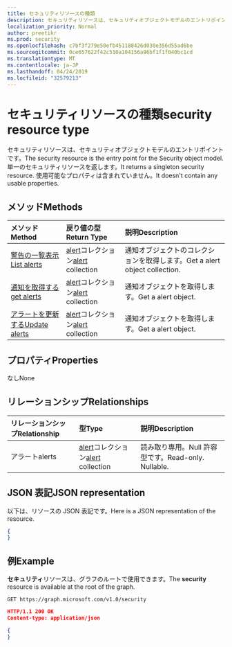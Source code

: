 ```yaml
---
title: セキュリティリソースの種類
description: セキュリティリソースは、セキュリティオブジェクトモデルのエントリポイントです。 単一のセキュリティリソースを返します。 使用可能なプロパティは含まれていません。
localization_priority: Normal
author: preetikr
ms.prod: security
ms.openlocfilehash: c7bf3f279e50efb451188426d030e356d55ad6be
ms.sourcegitcommit: 0ce657622f42c510a104156a96bf1f1f040bc1cd
ms.translationtype: MT
ms.contentlocale: ja-JP
ms.lasthandoff: 04/24/2019
ms.locfileid: "32579213"
---
```

# <a name="security-resource-type"></a><span data-ttu-id="58106-105">セキュリティリソースの種類</span><span class="sxs-lookup"><span data-stu-id="58106-105">security resource type</span></span>

<span data-ttu-id="58106-106">セキュリティリソースは、セキュリティオブジェクトモデルのエントリポイントです。</span><span class="sxs-lookup"><span data-stu-id="58106-106">The security resource is the entry point for the Security object model.</span></span> <span data-ttu-id="58106-107">単一のセキュリティリソースを返します。</span><span class="sxs-lookup"><span data-stu-id="58106-107">It returns a singleton security resource.</span></span> <span data-ttu-id="58106-108">使用可能なプロパティは含まれていません。</span><span class="sxs-lookup"><span data-stu-id="58106-108">It doesn't contain any usable properties.</span></span>

## <a name="methods"></a><span data-ttu-id="58106-109">メソッド</span><span class="sxs-lookup"><span data-stu-id="58106-109">Methods</span></span>

| <span data-ttu-id="58106-110">メソッド</span><span class="sxs-lookup"><span data-stu-id="58106-110">Method</span></span>       | <span data-ttu-id="58106-111">戻り値の型</span><span class="sxs-lookup"><span data-stu-id="58106-111">Return Type</span></span> | <span data-ttu-id="58106-112">説明</span><span class="sxs-lookup"><span data-stu-id="58106-112">Description</span></span> |
|:-------------|:------------|:------------|
| [<span data-ttu-id="58106-113">警告の一覧表示</span><span class="sxs-lookup"><span data-stu-id="58106-113">List alerts</span></span>](../api/alert-list.md) | <span data-ttu-id="58106-114">[alert](alert.md)コレクション</span><span class="sxs-lookup"><span data-stu-id="58106-114">[alert](alert.md) collection</span></span> | <span data-ttu-id="58106-115">通知オブジェクトのコレクションを取得します。</span><span class="sxs-lookup"><span data-stu-id="58106-115">Get a alert object collection.</span></span> |
| [<span data-ttu-id="58106-116">通知を取得する</span><span class="sxs-lookup"><span data-stu-id="58106-116">get alerts</span></span>](../api/alert-get.md) | <span data-ttu-id="58106-117">[alert](alert.md)コレクション</span><span class="sxs-lookup"><span data-stu-id="58106-117">[alert](alert.md) collection</span></span> | <span data-ttu-id="58106-118">通知オブジェクトを取得します。</span><span class="sxs-lookup"><span data-stu-id="58106-118">Get a alert object.</span></span> |
| [<span data-ttu-id="58106-119">アラートを更新する</span><span class="sxs-lookup"><span data-stu-id="58106-119">Update alerts</span></span>](../api/alert-update.md) | <span data-ttu-id="58106-120">[alert](alert.md)コレクション</span><span class="sxs-lookup"><span data-stu-id="58106-120">[alert](alert.md) collection</span></span> | <span data-ttu-id="58106-121">通知オブジェクトを取得します。</span><span class="sxs-lookup"><span data-stu-id="58106-121">Get a alert object.</span></span> |

## <a name="properties"></a><span data-ttu-id="58106-122">プロパティ</span><span class="sxs-lookup"><span data-stu-id="58106-122">Properties</span></span>
<span data-ttu-id="58106-123">なし</span><span class="sxs-lookup"><span data-stu-id="58106-123">None</span></span>

## <a name="relationships"></a><span data-ttu-id="58106-124">リレーションシップ</span><span class="sxs-lookup"><span data-stu-id="58106-124">Relationships</span></span>
| <span data-ttu-id="58106-125">リレーションシップ</span><span class="sxs-lookup"><span data-stu-id="58106-125">Relationship</span></span> | <span data-ttu-id="58106-126">型</span><span class="sxs-lookup"><span data-stu-id="58106-126">Type</span></span>        | <span data-ttu-id="58106-127">説明</span><span class="sxs-lookup"><span data-stu-id="58106-127">Description</span></span> |
|:-------------|:------------|:------------|
|<span data-ttu-id="58106-128">アラート</span><span class="sxs-lookup"><span data-stu-id="58106-128">alerts</span></span>|<span data-ttu-id="58106-129">[alert](alert.md)コレクション</span><span class="sxs-lookup"><span data-stu-id="58106-129">[alert](alert.md) collection</span></span>| <span data-ttu-id="58106-p103">読み取り専用。Null 許容型です。</span><span class="sxs-lookup"><span data-stu-id="58106-p103">Read-only. Nullable.</span></span>|


## <a name="json-representation"></a><span data-ttu-id="58106-132">JSON 表記</span><span class="sxs-lookup"><span data-stu-id="58106-132">JSON representation</span></span>
<span data-ttu-id="58106-133">以下は、リソースの JSON 表記です。</span><span class="sxs-lookup"><span data-stu-id="58106-133">Here is a JSON representation of the resource.</span></span>

<!-- {
  "blockType": "resource",
  "baseType": "microsoft.graph.entity",
  "@odata.type": "microsoft.graph.security"
}-->

```json
{
}
```

## <a name="example"></a><span data-ttu-id="58106-134">例</span><span class="sxs-lookup"><span data-stu-id="58106-134">Example</span></span>

<span data-ttu-id="58106-135">**セキュリティ**リソースは、グラフのルートで使用できます。</span><span class="sxs-lookup"><span data-stu-id="58106-135">The **security** resource is available at the root of the graph.</span></span>

<!--{
  "blockType": "request"
}-->
```http
GET https://graph.microsoft.com/v1.0/security
```

<!--{
  "blockType": "response",
  "truncated": true,
  "@odata.type": "microsoft.graph.security"
}-->
```json
HTTP/1.1 200 OK
Content-type: application/json

{
}
```

<!-- uuid: 8fcb5dbc-d5aa-4681-8e31-b001d5168d79
2015-10-25 14:57:30 UTC -->
<!-- {
  "type": "#page.annotation",
  "description": "security resource",
  "keywords": "",
  "section": "documentation",
  "tocPath": ""
}-->

